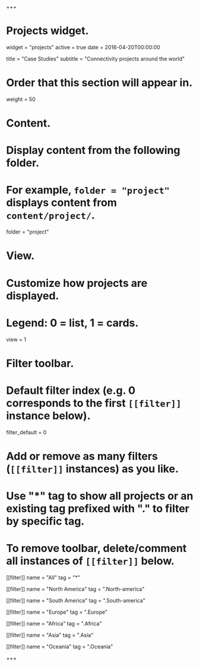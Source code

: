+++
# Projects widget.
widget = "projects"
active = true
date = 2016-04-20T00:00:00

title = "Case Studies"
subtitle = "Connectivity projects around the world"

# Order that this section will appear in.
weight = 50

# Content.
# Display content from the following folder.
# For example, `folder = "project"` displays content from `content/project/`.
folder = "project"

# View.
# Customize how projects are displayed.
# Legend: 0 = list, 1 = cards.
view = 1

# Filter toolbar.

# Default filter index (e.g. 0 corresponds to the first `[[filter]]` instance below).
filter_default = 0

# Add or remove as many filters (`[[filter]]` instances) as you like.
# Use "*" tag to show all projects or an existing tag prefixed with "." to filter by specific tag.
# To remove toolbar, delete/comment all instances of `[[filter]]` below.

[[filter]]
    name = "All"
    tag = "*"

[[filter]]
    name = "North America"
    tag = ".North-america"

[[filter]]
    name = "South America"
    tag = ".South-america"

[[filter]]
    name = "Europe"
    tag = ".Europe"

[[filter]]
    name = "Africa"
    tag = ".Africa"
    
[[filter]]
    name = "Asia"
    tag = ".Asia"

[[filter]]
    name = "Oceania"
    tag = ".Oceania"

+++

